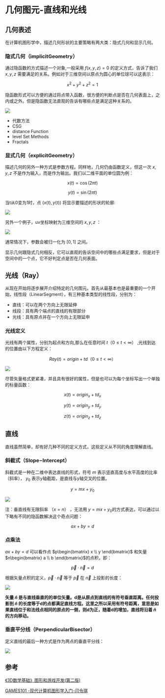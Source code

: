 # 几何图元-直线和光线

## 几何表述

在计算机图形学中，描述几何形状的主要策略有两大类：隐式几何和显示几何。

### 隐式几何（implicitGeometry）

通过隐函数的方式描述一个对象,一般采用 $f(x, y, z) = 0$ 的定义方式，告诉了我们 $x,y,z$ 需要满足的关系。例如对于三维空间以原点为圆心的单位球可以这表示：

$$
x^2 + y^2 + z^2 = 1
$$

隐函数形式可以方便的通过将点带入函数，很方便的判断点是否在几何表面上，之内或之外。但是隐函数无法直观的告诉有哪些点是满足这种关系的。

![](../../\images\graphics-mathematics-basic-16-vector-1.jpg)

- 代数方法
- CSG
- distance Function
- level Set Methods
- Fractals

### 显式几何（explicitGeometry）

描述几何的另外一种方式是参数方程。同样地，几何仍由函数定义，但这一次 $x,y,z$ 不是作为输入，而是作为输出。我们以二维平面的单位圆为例：

$$
x(t) = \cos(2\pi{t})
$$

$$
y(t) = \sin(2\pi{t})
$$

当t从0变为1时，点 $(x(t),y(t))$ 将显示要描述的形状的轮廓:

![](../../\images\graphics-mathematics-basic-16-vector-2.jpg)

另外一个例子，uv坐标映射为三维空间的 $x,y,z$ ：

![](../../\images\graphics-mathematics-basic-16-vector-3.jpg)

通常情况下，参数会被归一化为 $[0,1]$ 之间。

显示几何跟隐式几何相反，它可以直观的告诉空间中的哪些点满足要求，但是对于空间中的一个点，它不好判定点是否在几何表面。

## 光线（Ray）

从现在开始将逐步展开介绍特定的几何图元。首先从最基本也是最重要的一个开始，线性段（LinearSegment），有三种基本类型的线性段，分别为：

- 直线：可以在两个方向上无限延伸
- 线段：具有两个端点的直线的有限部分
- 光线：具有原点并在一个方向上无限延申

### 光线定义

光线有两个属性，分别为起点和方向,那么在任意时间 $t（0 \leq t < \infty）$ ,光线到达的位置由以下方程定义：

$$
Ray(t) = origin + td （0 \leq t < \infty）
$$

![](../../\images\graphics-mathematics-basic-16-vector-4.jpg)

尽管矢量格式更紧凑，并且具有很好的属性，但是也可以为每个坐标写出一个单独的标量函数：

$$
x(t) = origin_x + td_x
$$

$$
y(t) = origin_y + td_y
$$

$$
z(t) = origin_z + td_z
$$

## 直线

直线虽然简单，却有好几种不同的定义方式，这些定义从不同的角度理解直线。

### 斜截式（Slope−Intercept）

斜截式是一种在二维中表达直线的形式，符号 $m$ 表示竖直高度与水平高度的比率（斜率）， $y_0$ ​ 表示y轴截距，是直线与y轴交叉的位置。

$$
y = mx + y_0
$$

![](../../\images\graphics-mathematics-basic-16-vector-5.jpg)

注：垂直线有无限斜率 $（x=n）$ ，无法用 $y=mx+y_0​$ 的方式表达，可以通过以下略有不同的隐函数解决这个奇点问题：

$$
ax + by = d
$$

### 点乘法

$ax + by = d$ 可以看作点 $p\begin{bmatrix} x \\ y \end{bmatrix}$ 和矢量 $n\begin{bmatrix} a \\ b \end{bmatrix}$的点积，即：

$$
\vec{p} \cdot \vec{n} = d
$$

根据矢量点积的定义，$\vec{p} \cdot \vec{n}$ 等于 $\vec p$ 在 $\vec n$ 上投影的长度：

![](../../\images\graphics-mathematics-basic-16-vector-6.jpg)

**矢量 $\hat{n}$ 是与直线垂直的的单位矢量。d是从原点到直线的有符号垂直距离。任何投影到 $\hat{n}$ 的长度等于d的点都满足直线方程。这里之所以采用有符号距离，意思是如果直线位于和法线点相同的原点的一侧，则d为正，随着d的增加，直线将沿着 $\hat n$ 的方向移动。**

### 垂直平分线（PerpendicularBisector）

定义直线的最后一种方式是作为两点的垂直平分线：

![](../../\images\graphics-mathematics-basic-16-vector-7.jpg)

## 参考

[《3D数学基础》图形和游戏开发(第二版)](https://item.jd.com/12659881.html)

[GAMES101 -现代计算机图形学入门-闫令琪](https://www.bilibili.com/video/BV1X7411F744?p=5&spm_id_from=pageDriver&vd_source=b3b87210888ec87be647603921054a36)










